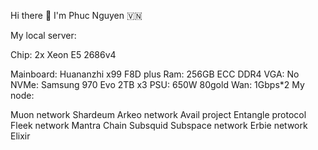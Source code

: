 Hi there 👋 I'm Phuc Nguyen 🇻🇳        
         
         
My local server:        
     
Chip: 2x Xeon E5 2686v4    

Mainboard: Huananzhi x99 F8D plus 
Ram: 256GB ECC DDR4 
VGA: No
NVMe: Samsung 970 Evo 2TB x3
PSU: 650W 80gold
Wan: 1Gbps*2
My node:

Muon network
Shardeum
Arkeo network
Avail project
Entangle protocol
Fleek network
Mantra Chain
Subsquid
Subspace network
Erbie network
Elixir
 
